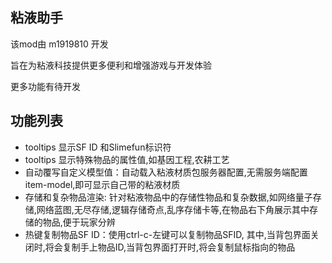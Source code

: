 ## 粘液助手

该mod由 m1919810 开发

旨在为粘液科技提供更多便利和增强游戏与开发体验

更多功能有待开发

## 功能列表

- tooltips 显示SF ID 和Slimefun标识符
- tooltips 显示特殊物品的属性值,如基因工程,农耕工艺
- 自动覆写自定义模型值：自动载入粘液材质包服务器配置,无需服务端配置item-model,即可显示自己带的粘液材质
- 存储和复杂物品渲染: 针对粘液物品中的存储性物品和复杂数据,如网络量子存储,网络蓝图,无尽存储,逻辑存储奇点,乱序存储卡等,在物品右下角展示其中存储的物品,便于玩家分辨
- 热键复制物品SF ID：使用ctrl-c-左键可以复制物品SFID,
其中,当背包界面关闭时,将会复制手上物品ID,当背包界面打开时,将会复制鼠标指向的物品